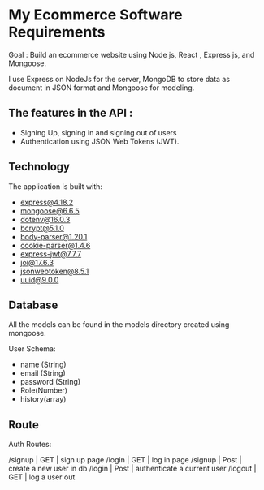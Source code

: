 # My Ecommerce Software Requirements

Goal : Build an ecommerce website using Node js, React , Express js, and Mongoose.

I use Express on NodeJs for the server, MongoDB to store data as document in JSON format and Mongoose for modeling.

## The features in the API :

- Signing Up, signing in and signing out of users
- Authentication using JSON Web Tokens (JWT).

## Technology

The application is built with:

- express@4.18.2
- mongoose@6.6.5
- dotenv@16.0.3
- bcrypt@5.1.0
- body-parser@1.20.1
- cookie-parser@1.4.6
- express-jwt@7.7.7
- joi@17.6.3
- jsonwebtoken@8.5.1
- uuid@9.0.0

## Database

All the models can be found in the models directory created using mongoose.

User Schema:

- name (String)
- email (String)
- password (String)
- Role(Number)
- history(array)

## Route

Auth Routes:

/signup | GET | sign up page
/login | GET | log in page
/signup | Post | create a new user in db
/login | Post | authenticate a current user
/logout | GET | log a user out
